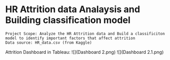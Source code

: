 # HR Attrition data Analaysis and Building classification model

    Project Scope: Analyze the HR Attrition data and Build a classificiton model to identify important factors that affect attrition
    Data source: HR_data.csv (from Kaggle)

Attrition Dashboard in Tableau:
![](Dashboard 2.png)
![](Dashboard 2.1.png)
